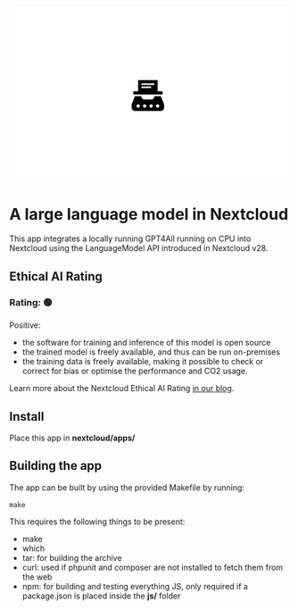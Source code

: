 <!--
SPDX-FileCopyrightText: Marcel Klehr <mklehr@gmx.net>
SPDX-License-Identifier: CC0-1.0
-->

![](https://raw.githubusercontent.com/nextcloud/llm/main/screenshots/Logo.png)

# A large language model in Nextcloud

This app integrates a locally running GPT4All running on CPU into Nextcloud using the LanguageModel API introduced in Nextcloud v28.

## Ethical AI Rating
### Rating: 🟢

Positive:
* the software for training and inference of this model is open source
* the trained model is freely available, and thus can be run on-premises
* the training data is freely available, making it possible to check or correct for bias or optimise the performance and CO2 usage.

Learn more about the Nextcloud Ethical AI Rating [in our blog](https://nextcloud.com/blog/nextcloud-ethical-ai-rating/).

## Install
Place this app in **nextcloud/apps/**

## Building the app

The app can be built by using the provided Makefile by running:

    make

This requires the following things to be present:
* make
* which
* tar: for building the archive
* curl: used if phpunit and composer are not installed to fetch them from the web
* npm: for building and testing everything JS, only required if a package.json is placed inside the **js/** folder
